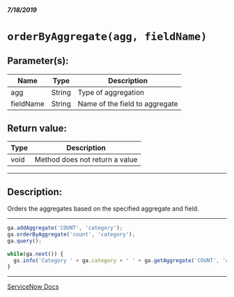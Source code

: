 ##### 7/18/2019
# `orderByAggregate(agg, fieldName)`

## Parameter(s):
| Name | Type | Description |
|---|---|---|
| agg | String | Type of aggregation |
| fieldName | String | Name of the field to aggregate |

## Return value:
| Type | Description |
|---|---|
| void | Method does not return a value |

---

## Description:
Orders the aggregates based on the specified aggregate and field.

---

```js
ga.addAggregate('COUNT', 'category');
ga.orderByAggregate('count', 'category');
ga.query();
 
while(ga.next()) {
  gs.info('Category ' + ga.category + ' ' + ga.getAggregate('COUNT', 'category'));
}
```

---

[ServiceNow Docs](https://developer.servicenow.com/app.do#!/api_doc?v=madrid&id=r_ScopedGlideAggregateOrderByAggregate_String_String)